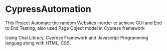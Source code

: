 # CypressAutomation

This Project  Automate the random Websites inorder to achieve GUI and End to End Testing, also used Page Object model in Cypress framework

Using Chai Library, Cypress Framework and Javascript Programming languag along with HTML, CSS. 

